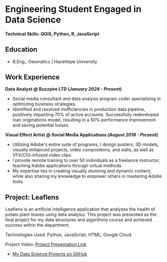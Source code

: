 # Engineering Student Engaged in Data Science

#### Technical Skills:  QGIS, Python, R, JavaScript 

## Education
- B.Eng., Geomatics | Hacettepe University								       		


## Work Experience
**Data Analyst @ Buzzpire LTD (_January 2024 - Present_)**
- Social media consultant and data analysis program coder specializing in optimizing business strategies.
- Identified and resolved inefficiencies in production data pipeline, positively impacting 70% of active accounts. Successfully redeveloped loan originations model, resulting in a 50% performance improvement and saving potential losses. 

**Visual Effect Artist @ Social Media Applications (_August 2018 - Present_)**
- Utilizing Adobe's entire suite of programs, I design posters, 3D models, visually enhanced projects, video compositions, and edits, as well as VFX/CGI-infused video clips.
- I provide remote training to over 50 individuals as a freelance instructor, teaching Adobe applications through virtual methods.
- My expertise lies in creating visually stunning and dynamic content, while also sharing my knowledge to empower others in mastering Adobe tools.
  
## Project: Leaflens
Leaflens is an artificial intelligence application that analyzes the health of potato plant leaves using data analysis. This project was presented as the final project for my data structures and algorithms course and achieved success within the department.

Technologies Used: Python, JavaScript, HTML, Google Cloud

Project Video: [Project Presentation Link](https://drive.google.com/file/d/1lTZXEryJGCmsJUC-98ttyJio3MIQOpxT/view?usp=sharing)

- [My Data Science Projects on GitHub](github.com/kaanklcrsln)
